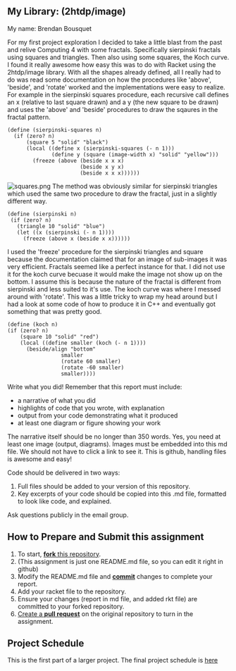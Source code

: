 ## My Library: (2htdp/image)
My name: Brendan Bousquet

 For my first project exploration I decided to take a little blast from the past and relive Computing 4 with some fractals. Specifically sierpinski fractals using squares and triangles. Then also using some squares, the Koch curve. I found it really awesome how easy this was to do with Racket using the 2htdp/image library.  With all the shapes already defined, all I really had to do was read some documentation on how the procedures like 'above', 'beside', and 'rotate' worked and the implementations were easy to realize.
 For example in the sierpinski squares procedure, each recursive call defines an x (relative to last square drawn) and a y (the new square to be drawn) and uses the 'above' and 'beside' procedures to draw the sqaures in the fractal pattern. 

```racket 
(define (sierpinski-squares n)
  (if (zero? n)
      (square 5 "solid" "black")
      (local ((define x (sierpinski-squares (- n 1)))
              (define y (square (image-width x) "solid" "yellow")))
        (freeze (above (beside x x x)
                       (beside x y x)
                       (beside x x x))))))
 ```
 ![squares.png](https://github.com/BrendanBousquet/FP1/img/squares.png)
 The method was obviously similar for sierpinski triangles which used the same two procedure to draw the fractal, just in a slightly different way.
 
 ```racket 
(define (sierpinski n)
  (if (zero? n)
    (triangle 10 "solid" "blue")
    (let ((x (sierpinski (- n 1))))
      (freeze (above x (beside x x))))))
 ```
 I used the 'freeze' procedure for the sierpinski triangles and square because the documentation claimed that for an image of sub-images it was very efficient.  Fractals seemed like a perfect instance for that. I did not use it for the koch curve becuase it would make the image not show up on the bottom. I assume this is because the nature of the fractal is different from sierpinski and less suited to it's use.
 The koch curve was where I messed around with 'rotate'. This was a little tricky to wrap my head around but I had a look at some code of how to produce it in C++ and eventually got something that was pretty good.
 
  ```racket 
(define (koch n)
  (if (zero? n)
      (square 10 "solid" "red")
      (local ((define smaller (koch (- n 1))))
        (beside/align "bottom"
                   smaller
                   (rotate 60 smaller)
                   (rotate -60 smaller)
                   smaller))))
 ```
Write what you did!
Remember that this report must include:

* a narrative of what you did
* highlights of code that you wrote, with explanation
* output from your code demonstrating what it produced
* at least one diagram or figure showing your work

The narrative itself should be no longer than 350 words. Yes, you need at least one image (output, diagrams). Images must be embedded into this md file. We should not have to click a link to see it. This is github, handling files is awesome and easy!

Code should be delivered in two ways:

1. Full files should be added to your version of this repository.
1. Key excerpts of your code should be copied into this .md file, formatted to look like code, and explained.

Ask questions publicly in the email group.

## How to Prepare and Submit this assignment

1. To start, [**fork** this repository][forking]. 
  2. (This assignment is just one README.md file, so you can edit it right in github)
1. Modify the README.md file and [**commit**][ref-commit] changes to complete your report.
1. Add your racket file to the repository. 
1. Ensure your changes (report in md file, and added rkt file) are committed to your forked repository.
1. [Create a **pull request**][pull-request] on the original repository to turn in the assignment.

## Project Schedule
This is the first part of a larger project. The final project schedule is [here][schedule]

<!-- Links -->
[schedule]: https://github.com/oplS16projects/FP-Schedule
[markdown]: https://help.github.com/articles/markdown-basics/
[forking]: https://guides.github.com/activities/forking/
[ref-clone]: http://gitref.org/creating/#clone
[ref-commit]: http://gitref.org/basic/#commit
[ref-push]: http://gitref.org/remotes/#push
[pull-request]: https://help.github.com/articles/creating-a-pull-request
